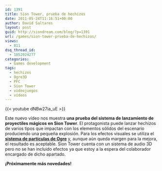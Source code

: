 ```yaml
---
id: 1391
title: Sion Tower, prueba de hechizos
date: 2011-05-24T11:16:51+00:00
author: David Saltares
layout: post
guid: http://siondream.com/blog/?p=1391
url: /games/sion-tower-prueba-de-hechizos/
views:
  - 811
dsq_thread_id:
  - 1852024277
categories:
  - Games development
tags:
  - hechizos
  - Ogre3D
  - PFC
  - Sion Tower
  - videojuegos
  - vídeos
---
```


{{< youtube dNBw27ia_uE >}}

Este nuevo vídeo nos muestra **una prueba del sistema de lanzamiento de proyectiles mágicos en Sion Tower**. El protagonista puede lanzar hechizos de varios tipos que impactan con los elementos sólidos del escenario produciendo una pequeña explosión. Para los efectos visuales se utiliza el **[sistema de partículas de Ogre](http://osl2.uca.es/iberogre/index.php/Sistemas_de_part%C3%ADculas)** y, aunque aún queda margen para la mejora, el resultado es aceptable. Sion Tower cuenta con un sistema de audio 3D pero no se han incluido efectos ya que estoy a la espera del colaborador encargado de dicho apartado.

**¡Próximamente más novedades!**